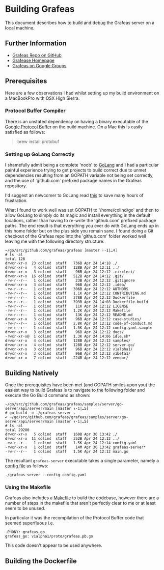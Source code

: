 # Building Grafeas

This document describes how to build and debug the Grafeas server on a local machine.

## Further Information

* [Grafeas Repo on GitHub](https://github.com/grafeas/grafeas)
* [Grafease Homepage](https://grafeas.io/)
* [Grafeas on Google Groups](https://groups.google.com/forum/#!forum/grafeas-users)

## Prerequisites

Here are a few observations I had whilst setting up my build environment on a MacBookPro with OSX High Sierra.

### Protocol Buffer Compiler

There is an unstated dependency on having a binary executable of the [Google Protocol Buffer](https://developers.google.com/protocol-buffers/) on the build machine. On a Mac this is easily satisfied as follows:

> brew install protobuf

### Setting up GoLang Correctly

I shamefully admit being a complete 'noob' to [GoLang](https://golang.org/) and I had a particular painful experience trying to get projects to build correct due to unmet dependencies resulting from an GOPATH variable not being set correctly, and the use of 'github.com' prefixed package names in the Grafeas repository.

I'd suggest an newcomer to GoLang read [this](https://golang.org/doc/code.html) to save many hours of frustration. 

What I found to work well was set GOPATH to '/home/colind/go' and then to allow GoLang to simply do its magic and install everything in the default locations, rather than having to re-write the 'github.com' prefixed package paths. The end result is that everything you ever do with GoLang ends up in this home folder but on the plus side you remain sane. I found doing a Git checkout of the Grafeas repo into the 'github.com' folder worked well leaving me with the following directory structure:

```
~/go/src/github.com/grafeas/grafeas [master ↑·1|…4]
# ls -al
total 128
drwxr-xr-x  23 colind  staff   736B Apr 24 14:18 ./
drwxr-xr-x   4 colind  staff   128B Apr 24 12:11 ../
drwxr-xr-x   3 colind  staff    96B Apr 24 12:12 .circleci/
drwxr-xr-x  16 colind  staff   512B Apr 24 14:12 .git/
-rw-r--r--   1 colind  staff    23B Apr 24 12:12 .gitignore
drwxr-xr-x   3 colind  staff    96B Apr 24 12:12 .idea/
-rw-r--r--   1 colind  staff   306B Apr 24 12:12 AUTHORS
-rw-r--r--   1 colind  staff   1.1K Apr 24 12:12 CONTRIBUTING.md
-rw-r--r--   1 colind  staff   378B Apr 24 12:12 Dockerfile
-rw-r--r--   1 colind  staff   393B Apr 24 14:08 Dockerfile.build
-rw-r--r--   1 colind  staff    11K Apr 24 12:12 LICENSE
-rw-r--r--   1 colind  staff   1.2K Apr 24 12:12 Makefile
-rw-r--r--   1 colind  staff    13K Apr 24 12:12 README.md
drwxr-xr-x   3 colind  staff    96B Apr 24 12:12 case-studies/
-rw-r--r--   1 colind  staff   2.8K Apr 24 12:12 code-of-conduct.md
-rw-r--r--   1 colind  staff   1.5K Apr 24 12:12 config.yaml.sample
drwxr-xr-x   3 colind  staff    96B Apr 24 12:12 docs/
-rwxr-xr-x@  1 colind  staff   1.3K Apr 24 14:06 idle.sh*
drwxr-xr-x   4 colind  staff   128B Apr 24 12:12 samples/
drwxr-xr-x   4 colind  staff   128B Apr 24 12:12 server-go/
drwxr-xr-x   3 colind  staff    96B Apr 24 12:12 v1alpha1/
drwxr-xr-x   3 colind  staff    96B Apr 24 12:12 v1beta1/
drwxr-xr-x   7 colind  staff   224B Apr 24 12:12 vendor/
```

## Building Natively

Once the prerequisites have been met (and GOPATH smiles upon you) the easiest way to build Grafeas is to navigate to the following folder and execute the Go Build command as shown:

```
~/go/src/github.com/grafeas/grafeas/samples/server/go-server/api/server/main [master ↑·1|…5]
# go build -o ./grafeas-server .
✔ ~/go/src/github.com/grafeas/grafeas/samples/server/go-server/api/server/main [master ↑·1|…5]
# ls -al
total 29280
drwxr-xr-x   5 colind  staff   160B Apr 30 13:42 ./
drwxr-xr-x  11 colind  staff   352B Apr 24 12:12 ../
-rw-r--r--   1 colind  staff   1.5K Apr 24 12:14 config.yaml
-rwxr-xr-x   1 colind  staff    14M Apr 30 13:42 grafeas-server*
-rw-r--r--   1 colind  staff   1.5K Apr 24 12:12 main.go
```

The resultant ```grafeas-server``` executable takes a single parameter, namely a [config file](https://github.com/grafeas/grafeas/blob/master/config.yaml.sample) as follows:

```
./grafeas-server --config config.yaml
```

### Using the Makefile

Grafeas also includes a [Makefile](https://github.com/grafeas/grafeas/blob/master/Makefile) to build the codebase, however there are a number of steps in the makefile that aren't perfectly clear to me or at least seem to be unused.

In particular it was the recompilation of the Protocol Buffer code that seemed superfluous i.e.

```
.PHONY: grafeas_go
grafeas_go: v1alpha1/proto/grafeas.pb.go
```

This code doesn't appear to be used anywhere.

## Building the Dockerfile

